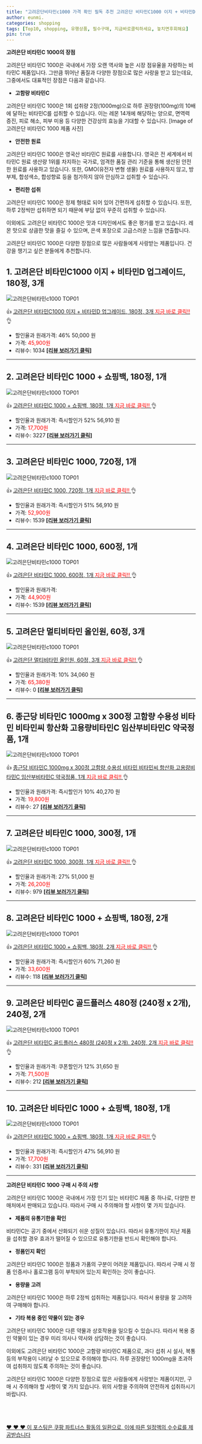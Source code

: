 ```yaml
---
title: "고려은단비타민c1000 가격 확인 필독 추천 고려은단 비타민C1000 이지 + 비타민D 업그레이드, 180정, 3개 비교 장점 구매가이드"
author: eunmi.
categories: shopping
tags: [Top10, shopping, 유행상품, 필수구매, 지금바로클릭하세요, 놓치면후회해요]
pin: true
---
```

**고려은단 비타민C 1000의 장점**

고려은단 비타민C 1000은 국내에서 가장 오랜 역사와 높은 시장 점유율을 자랑하는 비타민C 제품입니다. 그만큼 뛰어난 품질과 다양한 장점으로 많은 사랑을 받고 있는데요, 그중에서도 대표적인 장점은 다음과 같습니다.

* **고함량 비타민C**

고려은단 비타민C 1000은 1회 섭취량 2정(1000mg)으로 하루 권장량(100mg)의 10배에 달하는 비타민C를 섭취할 수 있습니다. 이는 레몬 14개에 해당하는 양으로, 면역력 증진, 피로 해소, 피부 미용 등 다양한 건강상의 효능을 기대할 수 있습니다.
[Image of 고려은단 비타민C 1000 제품 사진]

* **안전한 원료**

고려은단 비타민C 1000은 영국산 비타민C 원료를 사용합니다. 영국은 전 세계에서 비타민C 원료 생산량 1위를 차지하는 국가로, 엄격한 품질 관리 기준을 통해 생산된 안전한 원료를 사용하고 있습니다. 또한, GMO(유전자 변형 생물) 원료를 사용하지 않고, 방부제, 합성색소, 합성향료 등을 첨가하지 않아 안심하고 섭취할 수 있습니다.

* **편리한 섭취**

고려은단 비타민C 1000은 정제 형태로 되어 있어 간편하게 섭취할 수 있습니다. 또한, 하루 2정씩만 섭취하면 되기 때문에 부담 없이 꾸준히 섭취할 수 있습니다.

이외에도 고려은단 비타민C 1000은 맛과 디자인에서도 좋은 평가를 받고 있습니다. 레몬 맛으로 상큼한 맛을 즐길 수 있으며, 은색 포장으로 고급스러운 느낌을 연출합니다.

고려은단 비타민C 1000은 다양한 장점으로 많은 사람들에게 사랑받는 제품입니다. 건강을 챙기고 싶은 분들에게 추천합니다.

   

## 1. 고려은단 비타민C1000 이지 + 비타민D 업그레이드, 180정, 3개

![고려은단비타민c1000 TOP01](https://thumbnail6.coupangcdn.com/thumbnails/remote/230x230ex/image/vendor_inventory/1905/c477a150a27a89eeee58b7dda22b7d7bc317216f141ab8b1d936395fb610.png)


👍 [고려은단 비타민C1000 이지 + 비타민D 업그레이드, 180정, 3개 <font color=red> 지금 바로 클릭!! </font> ](https://link.coupang.com/re/AFFSDP?lptag=AF3617701&subid=GithubCoopas&pageKey=5307090358&traceid=V0-153&itemId=9188738966&vendorItemId=78008647843) 👌 


- 할인율과 원래가격: 46%  50,000   원
- 가격: <span style='color:red'>45,900원</span>
- 리뷰수: 1034  [**[리뷰 보러가기 클릭]**](https://link.coupang.com/re/AFFSDP?lptag=AF3617701&subid=GithubCoopas&pageKey=5307090358&traceid=V0-153&itemId=9188738966&vendorItemId=78008647843)

---


   

## 2. 고려은단 비타민C 1000 + 쇼핑백, 180정, 1개

![고려은단비타민c1000 TOP01](https://thumbnail9.coupangcdn.com/thumbnails/remote/230x230ex/image/retail/images/4703148579049300-059b6a35-47ce-41aa-918b-9a7958e85e8f.jpg)


👍 [고려은단 비타민C 1000 + 쇼핑백, 180정, 1개 <font color=red> 지금 바로 클릭!! </font> ](https://link.coupang.com/re/AFFSDP?lptag=AF3617701&subid=GithubCoopas&pageKey=7431508110&traceid=V0-153&itemId=13855063319&vendorItemId=3000235591) 👌 


- 할인율과 원래가격: 즉시할인가 52%  56,910   원
- 가격: <span style='color:red'>17,700원</span>
- 리뷰수: 3227  [**[리뷰 보러가기 클릭]**](https://link.coupang.com/re/AFFSDP?lptag=AF3617701&subid=GithubCoopas&pageKey=7431508110&traceid=V0-153&itemId=13855063319&vendorItemId=3000235591)

---


   

## 3. 고려은단 비타민C 1000, 720정, 1개

![고려은단비타민c1000 TOP01](https://thumbnail8.coupangcdn.com/thumbnails/remote/230x230ex/image/vendor_inventory/e775/74dcd9bd61b53e11d973b54b4577f5b46195efff3c1bf797862a3d8d3721.jpg)


👍 [고려은단 비타민C 1000, 720정, 1개 <font color=red> 지금 바로 클릭!! </font> ](https://link.coupang.com/re/AFFSDP?lptag=AF3617701&subid=GithubCoopas&pageKey=7431508110&traceid=V0-153&itemId=324891&vendorItemId=82310782563) 👌 


- 할인율과 원래가격: 즉시할인가 51%  56,910   원
- 가격: <span style='color:red'>52,900원</span>
- 리뷰수: 1539  [**[리뷰 보러가기 클릭]**](https://link.coupang.com/re/AFFSDP?lptag=AF3617701&subid=GithubCoopas&pageKey=7431508110&traceid=V0-153&itemId=324891&vendorItemId=82310782563)

---


   

## 4. 고려은단 비타민C 1000, 600정, 1개

![고려은단비타민c1000 TOP01](https://thumbnail9.coupangcdn.com/thumbnails/remote/230x230ex/image/vendor_inventory/b690/8ed9c95a055e823ce903fa59be85e127dd9bf9f7c1f11adc1d8e14eb4b3b.jpg)


👍 [고려은단 비타민C 1000, 600정, 1개 <font color=red> 지금 바로 클릭!! </font> ](https://link.coupang.com/re/AFFSDP?lptag=AF3617701&subid=GithubCoopas&pageKey=7431508110&traceid=V0-153&itemId=6260161690&vendorItemId=82310832054) 👌 


- 할인율과 원래가격: 
- 가격: <span style='color:red'>44,900원</span>
- 리뷰수: 1539  [**[리뷰 보러가기 클릭]**](https://link.coupang.com/re/AFFSDP?lptag=AF3617701&subid=GithubCoopas&pageKey=7431508110&traceid=V0-153&itemId=6260161690&vendorItemId=82310832054)

---


   

## 5. 고려은단 멀티비타민 올인원, 60정, 3개

![고려은단비타민c1000 TOP01](https://thumbnail10.coupangcdn.com/thumbnails/remote/230x230ex/image/vendor_inventory/ff07/7a7958f0688281dcc0977d1066b009132141259cd845541843f2063684b4.jpg)


👍 [고려은단 멀티비타민 올인원, 60정, 3개 <font color=red> 지금 바로 클릭!! </font> ](https://link.coupang.com/re/AFFSDP?lptag=AF3617701&subid=GithubCoopas&pageKey=6743604050&traceid=V0-153&itemId=17892709009&vendorItemId=78477362984) 👌 


- 할인율과 원래가격: 10%  34,060   원
- 가격: <span style='color:red'>65,380원</span>
- 리뷰수: 0  [**[리뷰 보러가기 클릭]**](https://link.coupang.com/re/AFFSDP?lptag=AF3617701&subid=GithubCoopas&pageKey=6743604050&traceid=V0-153&itemId=17892709009&vendorItemId=78477362984)

---


   

## 6. 종근당 비타민C 1000mg x 300정 고함량 수용성 비타민 비타민씨 항산화 고용량비타민C 임산부비타민C 약국정품, 1개

![고려은단비타민c1000 TOP01](https://thumbnail9.coupangcdn.com/thumbnails/remote/230x230ex/image/vendor_inventory/6e89/f6c9147283716177dc6e0ca0a7a3ddccf0d9adce652e7139e49aea407cfc.jpg)


👍 [종근당 비타민C 1000mg x 300정 고함량 수용성 비타민 비타민씨 항산화 고용량비타민C 임산부비타민C 약국정품, 1개 <font color=red> 지금 바로 클릭!! </font> ](https://link.coupang.com/re/AFFSDP?lptag=AF3617701&subid=GithubCoopas&pageKey=6903873562&traceid=V0-153&itemId=19886188463&vendorItemId=79761598977) 👌 


- 할인율과 원래가격: 즉시할인가 10%  40,270   원
- 가격: <span style='color:red'>19,800원</span>
- 리뷰수: 27  [**[리뷰 보러가기 클릭]**](https://link.coupang.com/re/AFFSDP?lptag=AF3617701&subid=GithubCoopas&pageKey=6903873562&traceid=V0-153&itemId=19886188463&vendorItemId=79761598977)

---


   

## 7. 고려은단 비타민C 1000, 300정, 1개

![고려은단비타민c1000 TOP01](https://thumbnail8.coupangcdn.com/thumbnails/remote/230x230ex/image/vendor_inventory/348f/20f080c980aa8a34a089e31f7758a5e027ee8a2ca191ac07b629aa179a87.jpeg)


👍 [고려은단 비타민C 1000, 300정, 1개 <font color=red> 지금 바로 클릭!! </font> ](https://link.coupang.com/re/AFFSDP?lptag=AF3617701&subid=GithubCoopas&pageKey=7431508110&traceid=V0-153&itemId=19927377895&vendorItemId=4607365252) 👌 


- 할인율과 원래가격: 27%  51,000   원
- 가격: <span style='color:red'>26,200원</span>
- 리뷰수: 979  [**[리뷰 보러가기 클릭]**](https://link.coupang.com/re/AFFSDP?lptag=AF3617701&subid=GithubCoopas&pageKey=7431508110&traceid=V0-153&itemId=19927377895&vendorItemId=4607365252)

---


   

## 8. 고려은단 비타민C 1000 + 쇼핑백, 180정, 2개

![고려은단비타민c1000 TOP01](https://thumbnail6.coupangcdn.com/thumbnails/remote/230x230ex/image/retail/images/1067807893167025-61055de8-347d-439a-a151-7b17ae6baf82.jpg)


👍 [고려은단 비타민C 1000 + 쇼핑백, 180정, 2개 <font color=red> 지금 바로 클릭!! </font> ](https://link.coupang.com/re/AFFSDP?lptag=AF3617701&subid=GithubCoopas&pageKey=7431508110&traceid=V0-153&itemId=7051958662&vendorItemId=84995746489) 👌 


- 할인율과 원래가격: 즉시할인가 60%  71,260   원
- 가격: <span style='color:red'>33,600원</span>
- 리뷰수: 118  [**[리뷰 보러가기 클릭]**](https://link.coupang.com/re/AFFSDP?lptag=AF3617701&subid=GithubCoopas&pageKey=7431508110&traceid=V0-153&itemId=7051958662&vendorItemId=84995746489)

---


   

## 9. 고려은단 비타민C 골드플러스 480정 (240정 x 2개), 240정, 2개

![고려은단비타민c1000 TOP01](https://thumbnail7.coupangcdn.com/thumbnails/remote/230x230ex/image/vendor_inventory/fe76/3f18f0d1baed83b6992b93f63b9209a8497b2d8214c717866db8178a4ba6.png)


👍 [고려은단 비타민C 골드플러스 480정 (240정 x 2개), 240정, 2개 <font color=red> 지금 바로 클릭!! </font> ](https://link.coupang.com/re/AFFSDP?lptag=AF3617701&subid=GithubCoopas&pageKey=6256392957&traceid=V0-153&itemId=12923788961&vendorItemId=81209834522) 👌 


- 할인율과 원래가격: 쿠폰할인가 12%  31,650   원
- 가격: <span style='color:red'>71,500원</span>
- 리뷰수: 212  [**[리뷰 보러가기 클릭]**](https://link.coupang.com/re/AFFSDP?lptag=AF3617701&subid=GithubCoopas&pageKey=6256392957&traceid=V0-153&itemId=12923788961&vendorItemId=81209834522)

---


   

## 10. 고려은단 비타민C 1000 + 쇼핑백, 180정, 1개

![고려은단비타민c1000 TOP01](https://thumbnail9.coupangcdn.com/thumbnails/remote/230x230ex/image/retail/images/4703148579049300-059b6a35-47ce-41aa-918b-9a7958e85e8f.jpg)


👍 [고려은단 비타민C 1000 + 쇼핑백, 180정, 1개 <font color=red> 지금 바로 클릭!! </font> ](https://link.coupang.com/re/AFFSDP?lptag=AF3617701&subid=GithubCoopas&pageKey=1391867307&traceid=V0-153&itemId=2427254860&vendorItemId=70421255509) 👌 


- 할인율과 원래가격: 즉시할인가 47%  56,910   원
- 가격: <span style='color:red'>17,700원</span>
- 리뷰수: 331  [**[리뷰 보러가기 클릭]**](https://link.coupang.com/re/AFFSDP?lptag=AF3617701&subid=GithubCoopas&pageKey=1391867307&traceid=V0-153&itemId=2427254860&vendorItemId=70421255509)

---
**고려은단 비타민C 1000 구매 시 주의 사항**

고려은단 비타민C 1000은 국내에서 가장 인기 있는 비타민C 제품 중 하나로, 다양한 판매처에서 판매되고 있습니다. 따라서 구매 시 주의해야 할 사항이 몇 가지 있습니다.

* **제품의 유통기한을 확인**

비타민C는 공기 중에서 산화되기 쉬운 성질이 있습니다. 따라서 유통기한이 지난 제품을 섭취할 경우 효과가 떨어질 수 있으므로 유통기한을 반드시 확인해야 합니다.

* **정품인지 확인**

고려은단 비타민C 1000은 정품과 가품의 구분이 어려운 제품입니다. 따라서 구매 시 정품 인증서나 홀로그램 등이 부착되어 있는지 확인하는 것이 좋습니다.

* **용량을 고려**

고려은단 비타민C 1000은 하루 2정씩 섭취하는 제품입니다. 따라서 용량을 잘 고려하여 구매해야 합니다.

* **기타 복용 중인 약물이 있는 경우**

고려은단 비타민C 1000은 다른 약물과 상호작용을 일으킬 수 있습니다. 따라서 복용 중인 약물이 있는 경우 미리 의사나 약사와 상담하는 것이 좋습니다.

이외에도 고려은단 비타민C 1000은 고함량 비타민C 제품으로, 과다 섭취 시 설사, 복통 등의 부작용이 나타날 수 있으므로 주의해야 합니다. 하루 권장량인 1000mg을 초과하여 섭취하지 않도록 주의하는 것이 좋습니다.

고려은단 비타민C 1000은 다양한 장점으로 많은 사람들에게 사랑받는 제품이지만, 구매 시 주의해야 할 사항이 몇 가지 있습니다. 위의 사항을 주의하여 안전하게 섭취하시기 바랍니다.<br><br><br><br><br> [ ❤ ❤ ❤ 이 포스팅은 쿠팡 파트너스 활동의 일환으로, 이에 따른 일정액의 수수료를 제공받습니다](https://link.coupang.com/a/bcEFyh)
